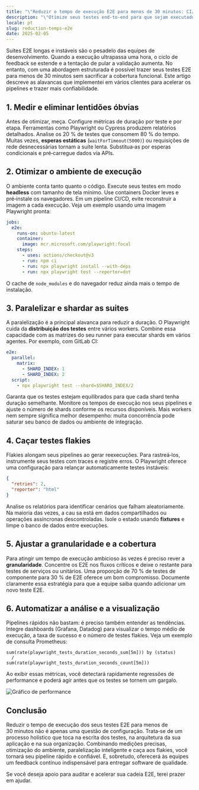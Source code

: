 ```yaml
---
title: "\"Reduzir o tempo de execução E2E para menos de 30 minutos: CI/CD, paralelização e flake‑hunting\""
description: "\"Otimize seus testes end‑to‑end para que sejam executados em menos de meia hora por meio de pipelines CI/CD eficientes, paralelização e caça a testes instáveis.\""
locale: pt
slug: reduction-temps-e2e
date: 2025-02-05
---
```

Suites E2E longas e instáveis são o pesadelo das equipes de desenvolvimento. Quando a execução
ultrapassa uma hora, o ciclo de feedback se estende e a tentação de pular a validação aumenta. No
entanto, com uma abordagem estruturada é possível trazer seus testes E2E para menos de 30 minutos
sem sacrificar a cobertura funcional. Este artigo descreve as alavancas que implementei em vários
clientes para acelerar os pipelines e trazer mais confiabilidade.

## 1. Medir e eliminar lentidões óbvias

Antes de otimizar, meça. Configure métricas de duração por teste e por etapa. Ferramentas como
Playwright ou Cypress produzem relatórios detalhados. Analise os 20 % de testes que consomem 80 %
do tempo. Muitas vezes, **esperas estáticas** (`waitForTimeout(5000)`) ou requisições de rede
desnecessárias tornam a suíte lenta. Substitua‑as por esperas condicionais e pré‑carregue dados via
APIs.

## 2. Otimizar o ambiente de execução

O ambiente conta tanto quanto o código. Execute seus testes em modo **headless** com tamanho de
tela mínimo. Use containers Docker leves e pré‑instale os navegadores. Em um pipeline CI/CD,
evite reconstruir a imagem a cada execução. Veja um exemplo usando uma imagem Playwright pronta:

```yaml
jobs:
  e2e:
    runs-on: ubuntu-latest
    container:
      image: mcr.microsoft.com/playwright:focal
    steps:
      - uses: actions/checkout@v3
      - run: npm ci
      - run: npx playwright install --with-deps
      - run: npx playwright test --reporter=dot
```

O cache de `node_modules` e do navegador reduz ainda mais o tempo de instalação.

## 3. Paralelizar e shardar as suites

A paralelização é a principal alavanca para reduzir a duração. O Playwright cuida da
**distribuição dos testes** entre vários workers. Combine essa capacidade com as matrizes do seu
runner para executar shards em vários agentes. Por exemplo, com GitLab CI:

```yaml
e2e:
  parallel:
    matrix:
      - SHARD_INDEX: 1
      - SHARD_INDEX: 2
  script:
    - npx playwright test --shard=$SHARD_INDEX/2
```

Garanta que os testes estejam equilibrados para que cada shard tenha duração semelhante. Monitore
os tempos de execução nos seus pipelines e ajuste o número de shards conforme os recursos
disponíveis. Mais workers nem sempre significa melhor desempenho: muita concorrência pode saturar
seu banco de dados ou ambiente de integração.

## 4. Caçar testes flakies

Flakies alongam seus pipelines ao gerar reexecuções. Para rastreá‑los, instrumente seus testes com
traces e registre erros. O Playwright oferece uma configuração para relançar automaticamente testes
instáveis:

```json
{
  "retries": 2,
  "reporter": "html"
}
```

Analise os relatórios para identificar cenários que falham aleatoriamente. Na maioria das vezes, a
cau sa está em dados compartilhados ou operações assíncronas descontroladas. Isole o estado usando
**fixtures** e limpe o banco de dados entre execuções.

## 5. Ajustar a granularidade e a cobertura

Para atingir um tempo de execução ambicioso às vezes é preciso rever a **granularidade**. Concentre
os E2E nos fluxos críticos e deixe o restante para testes de serviços ou unitários. Uma proporção de
70 % de testes de componente para 30 % de E2E oferece um bom compromisso. Documente claramente essa
estratégia para que a equipe saiba quando adicionar um novo teste E2E.

## 6. Automatizar a análise e a visualização

Pipelines rápidos não bastam: é preciso também entender as tendências. Integre dashboards (Grafana,
Datadog) para visualizar o tempo médio de execução, a taxa de sucesso e o número de testes flakies.
Veja um exemplo de consulta Prometheus:

```promql
sum(rate(playwright_tests_duration_seconds_sum[5m])) by (status)
  /
sum(rate(playwright_tests_duration_seconds_count[5m]))
```

Ao exibir essas métricas, você detectará rapidamente regressões de performance e poderá agir antes
que os testes se tornem um gargalo.

![Gráfico de performance](/images/placeholder_light_gray_block.png)

## Conclusão

Reduzir o tempo de execução dos seus testes E2E para menos de 30 minutos não é apenas uma questão
de configuração. Trata‑se de um processo holístico que toca na escrita dos testes, na arquitetura da
sua aplicação e na sua organização. Combinando medições precisas, otimização do ambiente,
paralelização inteligente e caça aos flakies, você tornará seu pipeline rápido e confiável. E,
sobretudo, oferecerá às equipes um feedback contínuo indispensável para entregar software de
qualidade.

Se você deseja apoio para auditar e acelerar sua cadeia E2E, terei prazer em ajudar.
